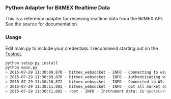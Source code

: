 ### Python Adapter for BitMEX Realtime Data

This is a reference adapter for receiving realtime data from the BitMEX API. See the source for documentation.

### Usage

Edit main.py to include your credentials. I recommend starting out on the
[Testnet](https://testnet.bitmex.com).

```bash
python setup.py install
python main.py
> 2015-07-29 11:30:09,870 - bitmex_websocket - INFO - Connecting to wss://testnet.bitmex.com/realtime?subscribe=execution:XBTN15,order:XBTN15,orderBook25:XBTN15,position:XBTN15,quote:XBTN15,trade:XBTN15,margin
> 2015-07-29 11:30:09,870 - bitmex_websocket - INFO - Authenticating with email/password.
> 2015-07-29 11:30:10,872 - bitmex_websocket - INFO - Connected to WS.
> 2015-07-29 11:30:11,081 - bitmex_websocket - INFO - Got all market data. Starting.
> 2015-07-29 11:30:11,082 - root - INFO - Instrument data: {u'quoteCurrency': u'USD', u'askPrice': 282.33, ....
```



